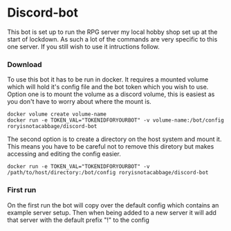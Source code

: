 # Discord-bot
This bot is set up to run the RPG server my local hobby shop set up at the start of lockdown. As such a lot of the commands are very specific to this one server.
If you still wish to use it intructions follow.  

### Download
To use this bot it has to be run in docker. It requires a mounted volume which will hold it's config file and the bot token which you wish to use.  
Option one is to mount the volume as a discord volume, this is easiest as you don't have to worry about where the mount is.
```
docker volume create volume-name
docker run -e TOKEN_VAL="TOKENIDFORYOURBOT" -v volume-name:/bot/config roryisnotacabbage/discord-bot
```
The second option is to create a directory on the host system and mount it. This means you have to be careful not to remove this diretory but makes accessing and editing the config easier.
```
docker run -e TOKEN_VAL="TOKENIDFORYOURBOT" -v /path/to/host/directory:/bot/config roryisnotacabbage/discord-bot
```
### First run
On the first run the bot will copy over the default config which contains an example server setup. Then when being added to a new server it will add that server with the default prefix "!" to the config
